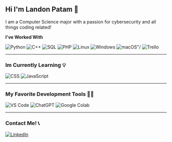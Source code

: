 ## Hi I'm Landon Patam 👋

I am a Computer Science major with a passion for cybersecurity and all things coding related!

**I've Worked With**

<div display="flex">
  <img src="https://img.shields.io/badge/python-3670A0?style=for-the-badge&logo=python&logoColor=ffdd54" alt="Python"/>
  <img src="https://img.shields.io/badge/c++-%2300599C.svg?style=for-the-badge&logo=c%2B%2B&logoColor=white" alt="C++"/>
  <img src="https://img.shields.io/badge/mysql-4479A1.svg?style=for-the-badge&logo=mysql&logoColor=white" alt="SQL"/>
  <img src="https://img.shields.io/badge/php-%23777BB4.svg?style=for-the-badge&logo=php&logoColor=white" alt="PHP"/>
  <img src="https://img.shields.io/badge/Linux-FCC624?style=for-the-badge&logo=linux&logoColor=black" alt="Linux"/>
  <img src="https://img.shields.io/badge/Windows-0078D6?style=for-the-badge&logo=windows&logoColor=white" alt="Windows"/>
  <img src="https://img.shields.io/badge/mac%20os-000000?style=for-the-badge&logo=macos&logoColor=F0F0F0" alt = macOS"/>
  <img src="https://img.shields.io/badge/Trello-%23026AA7.svg?style=for-the-badge&logo=Trello&logoColor=white" alt="Trello"/>
</div>

------------------------------------------------------------------------------------------------------------------------------









### Im Currently Learning 💡

<div display="flex">
  <img src="https://img.shields.io/badge/css3-%231572B6.svg?style=for-the-badge&logo=css3&logoColor=white" alt="CSS"/>
  <img src="https://img.shields.io/badge/javascript-%23323330.svg?style=for-the-badge&logo=javascript&logoColor=%23F7DF1E" alt="JavaScript"/>
</div>

------------------------------------------------------------------------------------------------------------------------------

### My Favorite Development Tools 👨‍💻

<div display="flex">
  <img src="https://img.shields.io/badge/Visual%20Studio%20Code-0078d7.svg?style=for-the-badge&logo=visual-studio-code&logoColor=white" alt="VS Code"/>
  <img src="https://img.shields.io/badge/chatGPT-74aa9c?style=for-the-badge&logo=openai&logoColor=white" alt="ChatGPT"/>
  <img src="https://img.shields.io/badge/Google%20Colab-%23F9A825.svg?style=for-the-badge&logo=googlecolab&logoColor=white" alt="Google Colab"/>
</div>

------------------------------------------------------------------------------------------------------------------------------

### Contact Me! 📞

<div display="flex">
  <a href="https://www.linkedin.com/in/landon-patam-93b875314/">
    <img src="https://img.shields.io/badge/linkedin-%230077B5.svg?style=for-the-badge&logo=linkedin&logoColor=white" alt="LinkedIn"/>
  </a>
</div>
